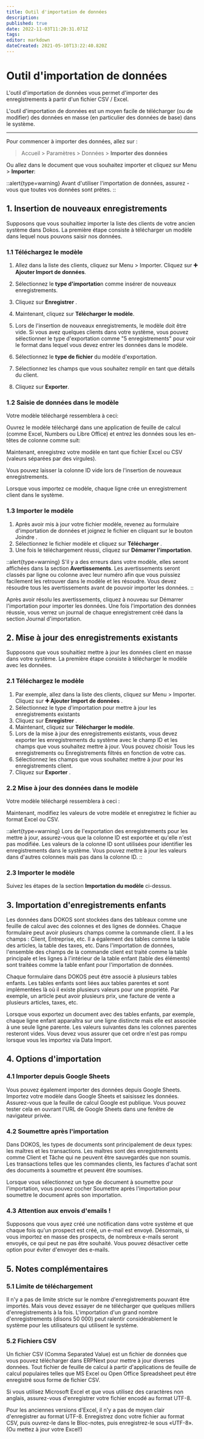 ```yaml
---
title: Outil d'importation de données
description: 
published: true
date: 2022-11-03T11:20:31.071Z
tags: 
editor: markdown
dateCreated: 2021-05-10T13:22:40.820Z
---
```


# Outil d'importation de données
L'outil d'importation de données vous permet d'importer des enregistrements à partir d'un fichier CSV / Excel.

L'outil d'importation de données est un moyen facile de télécharger (ou de modifier) des données en masse (en particulier des données de base) dans le système.

---

Pour commencer à importer des données, allez sur :

> Accueil > Paramètres > Données > **Importer des données**

Ou allez dans le document que vous souhaitez importer et cliquez sur Menu > **Importer**:

::alert{type=warning}
Avant d'utiliser l'importation de données, assurez -vous que toutes vos données sont prêtes.
::

## 1. Insertion de nouveaux enregistrements

Supposons que vous souhaitiez importer la liste des clients de votre ancien système dans Dokos. La première étape consiste à télécharger un modèle dans lequel nous pouvons saisir nos données.

### 1.1 Téléchargez le modèle

1. Allez dans la liste des clients, cliquez sur Menu > Importer. Cliquez sur **:heavy_plus_sign: Ajouter Import de données**.
2. Sélectionnez le **type d'importatio**n comme insérer de nouveaux enregistrements.
3. Cliquez sur **Enregistrer** .

4. Maintenant, cliquez sur **Télécharger le modèle**.
5. Lors de l'insertion de nouveaux enregistrements, le modèle doit être vide. Si vous avez quelques clients dans votre système, vous pouvez sélectionner le type d'exportation comme "5 enregistrements" pour voir le format dans lequel vous devez entrer les données dans le modèle.
6. Sélectionnez le **type de fichier** du modèle d'exportation.
7. Sélectionnez les champs que vous souhaitez remplir en tant que détails du client.
8. Cliquez sur **Exporter**.

### 1.2 Saisie de données dans le modèle

Votre modèle téléchargé ressemblera à ceci:

Ouvrez le modèle téléchargé dans une application de feuille de calcul (comme Excel, Numbers ou Libre Office) et entrez les données sous les en-têtes de colonne comme suit:

Maintenant, enregistrez votre modèle en tant que fichier Excel ou CSV (valeurs séparées par des virgules).

Vous pouvez laisser la colonne ID vide lors de l'insertion de nouveaux enregistrements.

Lorsque vous importez ce modèle, chaque ligne crée un enregistrement client dans le système.

### 1.3 Importer le modèle

1. Après avoir mis à jour votre fichier modèle, revenez au formulaire d'importation de données et joignez le fichier en cliquant sur le bouton Joindre .
2. Sélectionnez le fichier modèle et cliquez sur **Télécharger** .
3. Une fois le téléchargement réussi, cliquez sur **Démarrer l'importation**.

::alert{type=warning}
S'il y a des erreurs dans votre modèle, elles seront affichées dans la section **Avertissements**. Les avertissements seront classés par ligne ou colonne avec leur numéro afin que vous puissiez facilement les retrouver dans le modèle et les résoudre. Vous devez résoudre tous les avertissements avant de pouvoir importer les données.
::

Après avoir résolu les avertissements, cliquez à nouveau sur Démarrer l'importation pour importer les données. Une fois l'importation des données réussie, vous verrez un journal de chaque enregistrement créé dans la section Journal d'importation.

## 2. Mise à jour des enregistrements existants

Supposons que vous souhaitiez mettre à jour les données client en masse dans votre système. La première étape consiste à télécharger le modèle avec les données.

### 2.1 Téléchargez le modèle

1. Par exemple, allez dans la liste des clients, cliquez sur Menu > Importer. Cliquez sur **:heavy_plus_sign: Ajouter Import de données** .
2. Sélectionnez le type d'importation pour mettre à jour les enregistrements existants
3. Cliquez sur **Enregistrer** .
4. Maintenant, cliquez sur **Télécharger le modèle**.
5. Lors de la mise à jour des enregistrements existants, vous devez exporter les enregistrements du système avec le champ ID et les champs que vous souhaitez mettre à jour. Vous pouvez choisir Tous les enregistrements ou Enregistrements filtrés en fonction de votre cas.
6. Sélectionnez les champs que vous souhaitez mettre à jour pour les enregistrements client.
7. Cliquez sur **Exporter** .

### 2.2 Mise à jour des données dans le modèle

Votre modèle téléchargé ressemblera à ceci :

Maintenant, modifiez les valeurs de votre modèle et enregistrez le fichier au format Excel ou CSV.

::alert{type=warning}
Lors de l'exportation des enregistrements pour les mettre à jour, assurez-vous que la colonne ID est exportée et qu'elle n'est pas modifiée. Les valeurs de la colonne ID sont utilisées pour identifier les enregistrements dans le système. Vous pouvez mettre à jour les valeurs dans d'autres colonnes mais pas dans la colonne ID.
::

### 2.3 Importer le modèle

Suivez les étapes de la section **Importation du modèle** ci-dessus.

## 3. Importation d'enregistrements enfants

Les données dans DOKOS sont stockées dans des tableaux comme une feuille de calcul avec des colonnes et des lignes de données. Chaque formulaire peut avoir plusieurs champs comme la commande client. Il a les champs : Client, Entreprise, etc. Il a également des tables comme la table des articles, la table des taxes, etc. Dans l'importation de données, l'ensemble des champs de la commande client est traité comme la table principale et les lignes à l'intérieur de la table enfant (table des éléments) sont traitées comme la table enfant pour l'importation de données.

Chaque formulaire dans DOKOS peut être associé à plusieurs tables enfants. Les tables enfants sont liées aux tables parentes et sont implémentées là où il existe plusieurs valeurs pour une propriété. Par exemple, un article peut avoir plusieurs prix, une facture de vente a plusieurs articles, taxes, etc.

Lorsque vous exportez un document avec des tables enfants, par exemple, chaque ligne enfant apparaîtra sur une ligne distincte mais elle est associée à une seule ligne parente. Les valeurs suivantes dans les colonnes parentes resteront vides. Vous devez vous assurer que cet ordre n'est pas rompu lorsque vous les importez via Data Import.

## 4. Options d'importation

### 4.1 Importer depuis Google Sheets

Vous pouvez également importer des données depuis Google Sheets. Importez votre modèle dans Google Sheets et saisissez les données. Assurez-vous que la feuille de calcul Google est publique. Vous pouvez tester cela en ouvrant l'URL de Google Sheets dans une fenêtre de navigateur privée.

### 4.2 Soumettre après l'importation

Dans DOKOS, les types de documents sont principalement de deux types: les maîtres et les transactions. Les maîtres sont des enregistrements comme Client et Tâche qui ne peuvent être sauvegardés que non soumis. Les transactions telles que les commandes clients, les factures d'achat sont des documents à soumettre et peuvent être soumises.

Lorsque vous sélectionnez un type de document à soumettre pour l'importation, vous pouvez cocher Soumettre après l'importation pour soumettre le document après son importation.

### 4.3 Attention aux envois d'emails !

Supposons que vous ayez créé une notification dans votre système et que chaque fois qu'un prospect est créé, un e-mail est envoyé. Désormais, si vous importez en masse des prospects, de nombreux e-mails seront envoyés, ce qui peut ne pas être souhaité. Vous pouvez désactiver cette option pour éviter d'envoyer des e-mails.

## 5. Notes complémentaires

### 5.1 Limite de téléchargement
Il n'y a pas de limite stricte sur le nombre d'enregistrements pouvant être importés. Mais vous devez essayer de ne télécharger que quelques milliers d'enregistrements à la fois. L'importation d'un grand nombre d'enregistrements (disons 50 000) peut ralentir considérablement le système pour les utilisateurs qui utilisent le système.

### 5.2 Fichiers CSV
Un fichier CSV (Comma Separated Value) est un fichier de données que vous pouvez télécharger dans ERPNext pour mettre à jour diverses données. Tout fichier de feuille de calcul à partir d'applications de feuille de calcul populaires telles que MS Excel ou Open Office Spreadsheet peut être enregistré sous forme de fichier CSV.

Si vous utilisez Microsoft Excel et que vous utilisez des caractères non anglais, assurez-vous d'enregistrer votre fichier encodé au format UTF-8.

Pour les anciennes versions d'Excel, il n'y a pas de moyen clair d'enregistrer au format UTF-8. Enregistrez donc votre fichier au format CSV, puis ouvrez-le dans le Bloc-notes, puis enregistrez-le sous «UTF-8». (Ou mettez à jour votre Excel!)
